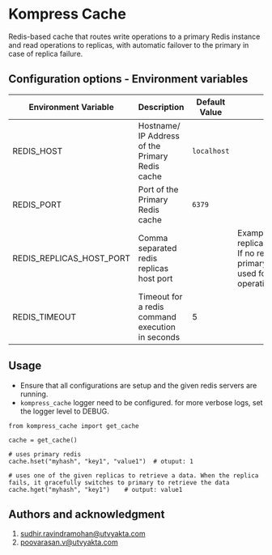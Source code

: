 # Kompress Cache

Redis-based cache that routes write operations to a primary Redis instance and read operations to replicas, with automatic failover to the primary in case of replica failure.



## Configuration options - Environment variables
| Environment Variable | Description                                                    | Default Value                        | Comments                                                 | Since |
|----------------------|----------------------------------------------------------------|--------------------------------------|----------------------------------------------------------|-------|
| REDIS_HOST           | Hostname/ IP Address of the Primary Redis cache                        | `localhost`                          |        | 0.1.0 |
| REDIS_PORT           | Port of the Primary Redis cache                        | `6379`                          |        | 0.1.0 |
| REDIS_REPLICAS_HOST_PORT               | Comma separated redis replicas host port                                    |  | Example: replica1:6379,replica2:6379 If no replicas provided, the primary redis server will be used for both read and write operations. | 0.1.0 |
| REDIS_TIMEOUT              | Timeout for a redis command execution in seconds                                 | 5                            |                                                          | 0.1.0 |



## Usage

- Ensure that all configurations are setup and the given redis servers are running.
- `kompress_cache` logger need to be configured. for more verbose logs, set the logger level to DEBUG.
```
from kompress_cache import get_cache

cache = get_cache()

# uses primary redis
cache.hset("myhash", "key1", "value1")  # otuput: 1

# uses one of the given replicas to retrieve a data. When the replica fails, it gracefully switches to primary to retrieve the data
cache.hget("myhash", "key1")    # output: value1
```


## Authors and acknowledgment
1. sudhir.ravindramohan@utvyakta.com
2. poovarasan.v@utvyakta.com
